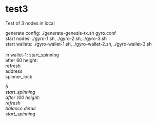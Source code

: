 # test3
Test of 3 nodes in local

generate config: ./generate-genesis-tx.sh gyro.conf<br/>
start nodes: ./gyro-1.sh, ./gyro-2.sh, ./gyro-3.sh<br/>
start wallets: ./gyro-wallet-1.sh, ./gyro-wallet-2.sh, ./gyro-wallet-3.sh
<br/><br/>
in wallet-1: start_spinning<br/>
after 60 height:<br/>
refresh<br/>address<br/>spinner_lock <address> 5<br/>start_spinning<br/>
after 100 height:<br/>refresh<br/>balance detail<br/>start_spinning <txid><br/>
